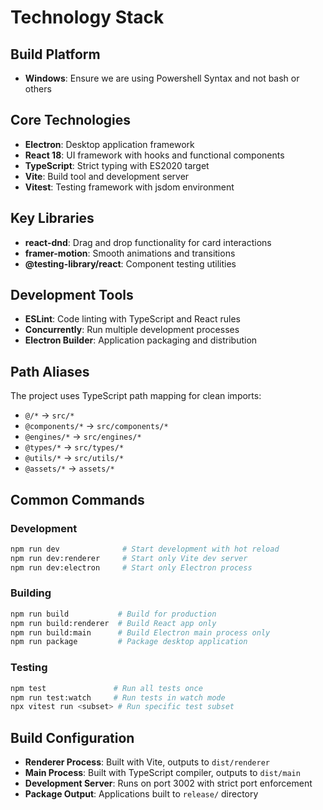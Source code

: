 # Technology Stack

## Build Platform
- **Windows**: Ensure we are using Powershell Syntax and not bash or others

## Core Technologies

- **Electron**: Desktop application framework
- **React 18**: UI framework with hooks and functional components
- **TypeScript**: Strict typing with ES2020 target
- **Vite**: Build tool and development server
- **Vitest**: Testing framework with jsdom environment

## Key Libraries

- **react-dnd**: Drag and drop functionality for card interactions
- **framer-motion**: Smooth animations and transitions
- **@testing-library/react**: Component testing utilities

## Development Tools

- **ESLint**: Code linting with TypeScript and React rules
- **Concurrently**: Run multiple development processes
- **Electron Builder**: Application packaging and distribution

## Path Aliases

The project uses TypeScript path mapping for clean imports:
- `@/*` → `src/*`
- `@components/*` → `src/components/*`
- `@engines/*` → `src/engines/*`
- `@types/*` → `src/types/*`
- `@utils/*` → `src/utils/*`
- `@assets/*` → `assets/*`

## Common Commands

### Development
```bash
npm run dev              # Start development with hot reload
npm run dev:renderer     # Start only Vite dev server
npm run dev:electron     # Start only Electron process
```

### Building
```bash
npm run build           # Build for production
npm run build:renderer  # Build React app only
npm run build:main      # Build Electron main process only
npm run package         # Package desktop application
```

### Testing
```bash
npm test               # Run all tests once
npm run test:watch     # Run tests in watch mode
npx vitest run <subset> # Run specific test subset
```

## Build Configuration

- **Renderer Process**: Built with Vite, outputs to `dist/renderer`
- **Main Process**: Built with TypeScript compiler, outputs to `dist/main`
- **Development Server**: Runs on port 3002 with strict port enforcement
- **Package Output**: Applications built to `release/` directory
